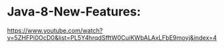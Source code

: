 # Java-8-New-Features:

https://www.youtube.com/watch?v=5ZHFPi0OcD0&list=PL5Y4hrqdSfftW0CuiKWbALAxLFbE9movj&index=4



